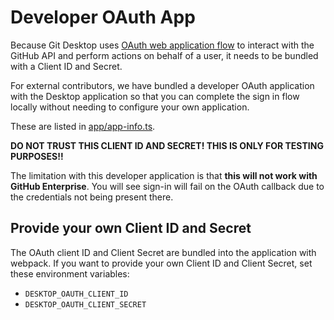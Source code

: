 # Developer OAuth App

Because Git Desktop uses [OAuth web application flow](https://developer.github.com/v3/oauth/#web-application-flow)
to interact with the GitHub API and perform actions on behalf of a user, it
needs to be bundled with a Client ID and Secret.

For external contributors, we have bundled a developer OAuth application
with the Desktop application so that you can complete the sign in flow locally
without needing to configure your own application.

These are listed in [app/app-info.ts](https://github.com/xixu-me/git-desktop/blob/85cf9dbae5055cc4f0de9fb4f7046cd32607e877/app/app-info.ts#L9-L10).

**DO NOT TRUST THIS CLIENT ID AND SECRET! THIS IS ONLY FOR TESTING PURPOSES!!**

The limitation with this developer application is that **this will not work
with GitHub Enterprise**. You will see  sign-in will fail on the OAuth callback
due to the credentials not being present there.

## Provide your own Client ID and Secret

The OAuth client ID and Client Secret are bundled into the application with
webpack. If you want to provide your own Client ID and Client Secret, set these
environment variables:

- `DESKTOP_OAUTH_CLIENT_ID`
- `DESKTOP_OAUTH_CLIENT_SECRET`
